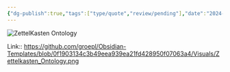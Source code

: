 ```yaml
---
{"dg-publish":true,"tags":["type/quote","review/pending"],"date":"2024-12-01T22:57:37+03:00","title":"Useful Notes Ontology","modified_at":"2024-12-01T23:02:24+03:00","aliases":"Useful Notes Ontology","permalink":"/mine/quotes/202412012257/","dgPassFrontmatter":true}
---
```



![ZettelKasten Ontology](https://github.com/groepl/Obsidian-Templates/blob/0f1903134c3b49eea939ea21fd428950f07063a4/Visuals/Zettelkasten_Ontology.png?raw=true)

Link:: https://github.com/groepl/Obsidian-Templates/blob/0f1903134c3b49eea939ea21fd428950f07063a4/Visuals/Zettelkasten_Ontology.png
